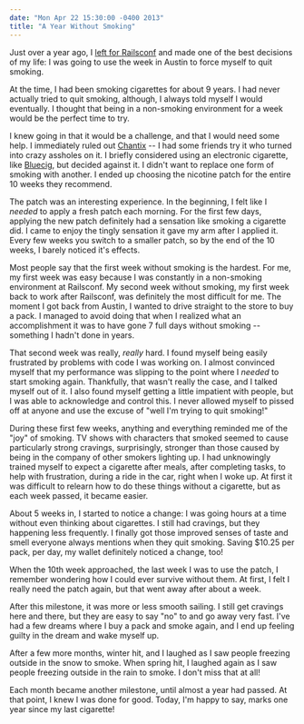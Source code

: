 ```yaml
---
date: "Mon Apr 22 15:30:00 -0400 2013"
title: "A Year Without Smoking"
---
```


Just over a year ago, I [left for Railsconf](/blog/2012/railsconf-ho.html) and
made one of the best decisions of my life: I was going to use the week in
Austin to force myself to quit smoking.

At the time, I had been smoking cigarettes for about 9 years. I had never
actually tried to quit smoking, although, I always told myself I would
eventually. I thought that being in a non-smoking environment for a week would
be the perfect time to try.

I knew going in that it would be a challenge, and that I would need some help.
I immediately ruled out [Chantix](http://www.chantix.com/) -- I had some
friends try it who turned into crazy assholes on it. I briefly considered
using an electronic cigarette, like [Bluecig](http://www.blucigs.com), but
decided against it. I didn't want to replace one form of smoking with another.
I ended up choosing the nicotine patch for the entire 10 weeks they recommend.

The patch was an interesting experience. In the beginning, I felt like I
_needed_ to apply a fresh patch each morning. For the first few days, applying
the new patch definitely had a sensation like smoking a cigarette did. I came
to enjoy the tingly sensation it gave my arm after I applied it. Every few
weeks you switch to a smaller patch, so by the end of the 10 weeks, I barely
noticed it's effects.

Most people say that the first week without smoking is the hardest. For me, my
first week was easy because I was constantly in a non-smoking environment at
Railsconf. My second week without smoking, my first week back to work after
Railsconf, was definitely the most difficult for me. The moment I got back
from Austin, I wanted to drive straight to the store to buy a pack. I managed
to avoid doing that when I realized what an accomplishment it was to have gone
7 full days without smoking -- something I hadn't done in years.

That second week was really, _really_ hard. I found myself being easily
frustrated by problems with code I was working on. I almost convinced myself
that my performance was slipping to the point where I _needed_ to start
smoking again. Thankfully, that wasn't really the case, and I talked myself
out of it. I also found myself getting a little impatient with people, but I
was able to acknowledge and control this. I never allowed myself to pissed off
at anyone and use the excuse of "well I'm trying to quit smoking!"

During these first few weeks, anything and everything reminded me of the "joy"
of smoking. TV shows with characters that smoked seemed to cause particularly
strong cravings, surprisingly, stronger than those caused by being in the
company of other smokers lighting up. I had unknowingly trained myself to
expect a cigarette after meals, after completing tasks, to help with
frustration, during a ride in the car, right when I woke up. At first it was
difficult to relearn how to do these things without a cigarette, but as each
week passed, it became easier.

About 5 weeks in, I started to notice a change: I was going hours at a time
without even thinking about cigarettes. I still had cravings, but they
happening less frequently. I finally got those improved senses of taste and
smell everyone always mentions when they quit smoking. Saving $10.25 per pack,
per day, my wallet definitely noticed a change, too!

When the 10th week approached, the last week I was to use the patch, I
remember wondering how I could ever survive without them. At first, I felt I
really need the patch again, but that went away after about a week.

After this milestone, it was more or less smooth sailing. I still get cravings
here and there, but they are easy to say "no" to and go away very fast. I've
had a few dreams where I buy a pack and smoke again, and I end up feeling
guilty in the dream and wake myself up.

After a few more months, winter hit, and I laughed as I saw people freezing
outside in the snow to smoke. When spring hit, I laughed again as I saw people
freezing outside in the rain to smoke. I don't miss that at all!

Each month became another milestone, until almost a year had passed. At that
point, I knew I was done for good. Today, I'm happy to say, marks one year
since my last cigarette!
